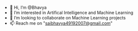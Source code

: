 - 👋 Hi, I’m @Bhavya 
- 👀 I’m interested in Artifical Intelligence and Machine Learning
- 💞️ I’m looking to collaborate on Machine Learning projects
- 📫 Reach me on "saibhavya49192007@gmail.com"

<!---
Bhavya4919/Bhavya4919 is a ✨ special ✨ repository because its `README.md` (this file) appears on your GitHub profile.
You can click the Preview link to take a look at your changes.
--->
